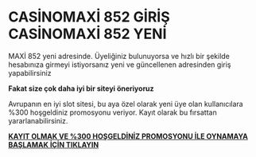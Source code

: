 # CASİNOMAXİ 852 GİRİŞ CASİNOMAXİ 852 YENİ

MAXİ 852 yeni adresinde. Üyeliğiniz bulunuyorsa ve hızlı bir şekilde hesabınıza girmeyi istiyorsanız yeni ve güncellenen adresinden giriş yapabilirsiniz

**Fakat size çok daha iyi bir siteyi öneriyoruz**

Avrupanın en iyi slot sitesi, bu aya özel olarak yeni üye olan kullanıcılara %300 hoşgeldiniz promosyonu veriyor. Kayıt olarak bu fırsattan yararlanabilirsiniz.

[**KAYIT OLMAK VE %300 HOŞGELDİNİZ PROMOSYONU İLE OYNAMAYA BAŞLAMAK İÇİN TIKLAYIN**](https://cutt.ly/OeWRz7hS)

